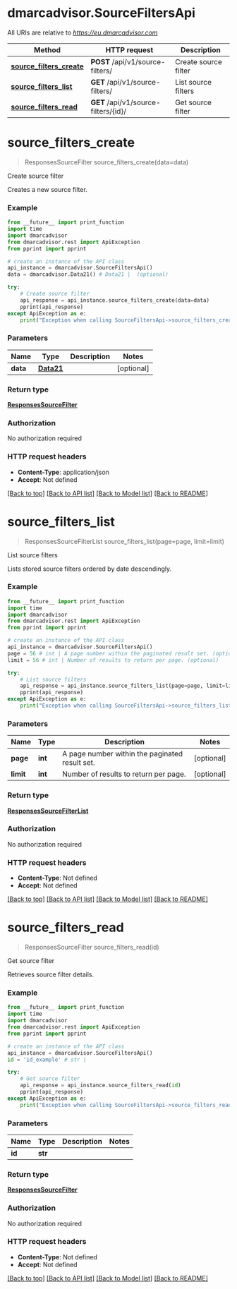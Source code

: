 # dmarcadvisor.SourceFiltersApi

All URIs are relative to *https://eu.dmarcadvisor.com*

Method | HTTP request | Description
------------- | ------------- | -------------
[**source_filters_create**](SourceFiltersApi.md#source_filters_create) | **POST** /api/v1/source-filters/ | Create source filter
[**source_filters_list**](SourceFiltersApi.md#source_filters_list) | **GET** /api/v1/source-filters/ | List source filters
[**source_filters_read**](SourceFiltersApi.md#source_filters_read) | **GET** /api/v1/source-filters/{id}/ | Get source filter


# **source_filters_create**
> ResponsesSourceFilter source_filters_create(data=data)

Create source filter

Creates a new source filter.

### Example
```python
from __future__ import print_function
import time
import dmarcadvisor
from dmarcadvisor.rest import ApiException
from pprint import pprint

# create an instance of the API class
api_instance = dmarcadvisor.SourceFiltersApi()
data = dmarcadvisor.Data21() # Data21 |  (optional)

try:
    # Create source filter
    api_response = api_instance.source_filters_create(data=data)
    pprint(api_response)
except ApiException as e:
    print("Exception when calling SourceFiltersApi->source_filters_create: %s\n" % e)
```

### Parameters

Name | Type | Description  | Notes
------------- | ------------- | ------------- | -------------
 **data** | [**Data21**](Data21.md)|  | [optional] 

### Return type

[**ResponsesSourceFilter**](ResponsesSourceFilter.md)

### Authorization

No authorization required

### HTTP request headers

 - **Content-Type**: application/json
 - **Accept**: Not defined

[[Back to top]](#) [[Back to API list]](../README.md#documentation-for-api-endpoints) [[Back to Model list]](../README.md#documentation-for-models) [[Back to README]](../README.md)

# **source_filters_list**
> ResponsesSourceFilterList source_filters_list(page=page, limit=limit)

List source filters

Lists stored source filters ordered by date descendingly.

### Example
```python
from __future__ import print_function
import time
import dmarcadvisor
from dmarcadvisor.rest import ApiException
from pprint import pprint

# create an instance of the API class
api_instance = dmarcadvisor.SourceFiltersApi()
page = 56 # int | A page number within the paginated result set. (optional)
limit = 56 # int | Number of results to return per page. (optional)

try:
    # List source filters
    api_response = api_instance.source_filters_list(page=page, limit=limit)
    pprint(api_response)
except ApiException as e:
    print("Exception when calling SourceFiltersApi->source_filters_list: %s\n" % e)
```

### Parameters

Name | Type | Description  | Notes
------------- | ------------- | ------------- | -------------
 **page** | **int**| A page number within the paginated result set. | [optional] 
 **limit** | **int**| Number of results to return per page. | [optional] 

### Return type

[**ResponsesSourceFilterList**](ResponsesSourceFilterList.md)

### Authorization

No authorization required

### HTTP request headers

 - **Content-Type**: Not defined
 - **Accept**: Not defined

[[Back to top]](#) [[Back to API list]](../README.md#documentation-for-api-endpoints) [[Back to Model list]](../README.md#documentation-for-models) [[Back to README]](../README.md)

# **source_filters_read**
> ResponsesSourceFilter source_filters_read(id)

Get source filter

Retrieves source filter details.

### Example
```python
from __future__ import print_function
import time
import dmarcadvisor
from dmarcadvisor.rest import ApiException
from pprint import pprint

# create an instance of the API class
api_instance = dmarcadvisor.SourceFiltersApi()
id = 'id_example' # str | 

try:
    # Get source filter
    api_response = api_instance.source_filters_read(id)
    pprint(api_response)
except ApiException as e:
    print("Exception when calling SourceFiltersApi->source_filters_read: %s\n" % e)
```

### Parameters

Name | Type | Description  | Notes
------------- | ------------- | ------------- | -------------
 **id** | **str**|  | 

### Return type

[**ResponsesSourceFilter**](ResponsesSourceFilter.md)

### Authorization

No authorization required

### HTTP request headers

 - **Content-Type**: Not defined
 - **Accept**: Not defined

[[Back to top]](#) [[Back to API list]](../README.md#documentation-for-api-endpoints) [[Back to Model list]](../README.md#documentation-for-models) [[Back to README]](../README.md)

